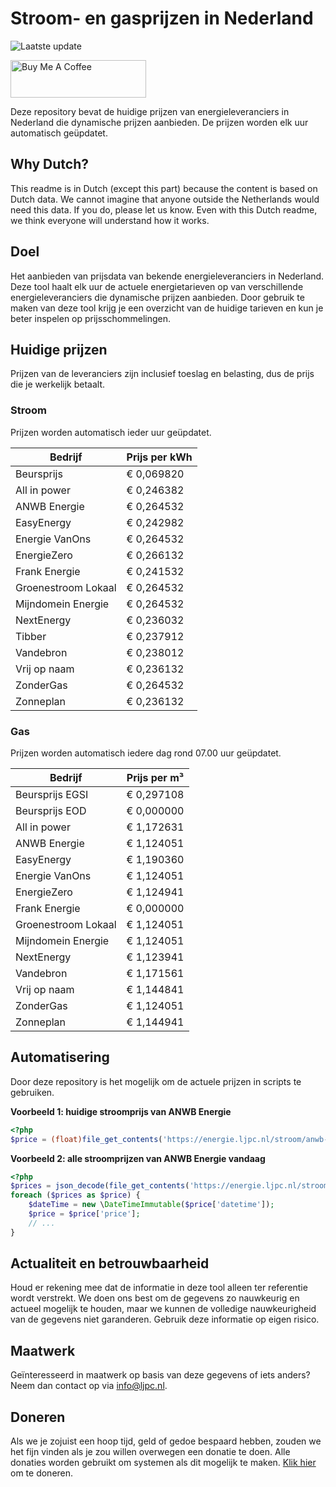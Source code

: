 # Stroom- en gasprijzen in Nederland

![Laatste update](https://img.shields.io/badge/laatste%20update-2024--05--03%2017%3A00%20CET-brightgreen)

<a href="https://www.buymeacoffee.com/Lars-" target="_blank"><img src="https://cdn.buymeacoffee.com/buttons/v2/default-orange.png" alt="Buy Me A Coffee" height="60" style="height: 60px !important;width: 217px !important;" ></a>

Deze repository bevat de huidige prijzen van energieleveranciers in Nederland die dynamische prijzen aanbieden. De prijzen worden elk uur automatisch geüpdatet.

## Why Dutch?

This readme is in Dutch (except this part) because the content is based on Dutch data. We cannot imagine that anyone outside the Netherlands would need this data. If you do, please let us know. Even with this Dutch readme, we think
everyone will understand how it works.

## Doel

Het aanbieden van prijsdata van bekende energieleveranciers in Nederland. Deze tool haalt elk uur de actuele energietarieven op van verschillende energieleveranciers die dynamische prijzen aanbieden. Door gebruik te maken van deze tool
krijg je een overzicht van de huidige tarieven en kun je beter inspelen op prijsschommelingen.

## Huidige prijzen

Prijzen van de leveranciers zijn inclusief toeslag en belasting, dus de prijs die je werkelijk betaalt.

### Stroom

Prijzen worden automatisch ieder uur geüpdatet.

 Bedrijf | Prijs per kWh 
---------|---------------
Beursprijs | € 0,069820
All in power | € 0,246382
ANWB Energie | € 0,264532
EasyEnergy | € 0,242982
Energie VanOns | € 0,264532
EnergieZero | € 0,266132
Frank Energie | € 0,241532
Groenestroom Lokaal | € 0,264532
Mijndomein Energie | € 0,264532
NextEnergy | € 0,236032
Tibber | € 0,237912
Vandebron | € 0,238012
Vrij op naam | € 0,236132
ZonderGas | € 0,264532
Zonneplan | € 0,236132


### Gas

Prijzen worden automatisch iedere dag rond 07.00 uur geüpdatet.

 Bedrijf | Prijs per m³ 
---------|--------------
Beursprijs EGSI | € 0,297108
Beursprijs EOD | € 0,000000
All in power | € 1,172631
ANWB Energie | € 1,124051
EasyEnergy | € 1,190360
Energie VanOns | € 1,124051
EnergieZero | € 1,124941
Frank Energie | € 0,000000
Groenestroom Lokaal | € 1,124051
Mijndomein Energie | € 1,124051
NextEnergy | € 1,123941
Vandebron | € 1,171561
Vrij op naam | € 1,144841
ZonderGas | € 1,124051
Zonneplan | € 1,144941


## Automatisering

Door deze repository is het mogelijk om de actuele prijzen in scripts te gebruiken.

**Voorbeeld 1: huidige stroomprijs van ANWB Energie**

```php
<?php
$price = (float)file_get_contents('https://energie.ljpc.nl/stroom/anwb-energie-nu.txt');

```

**Voorbeeld 2: alle stroomprijzen van ANWB Energie vandaag**

```php
<?php
$prices = json_decode(file_get_contents('https://energie.ljpc.nl/stroom/all-in-power-vandaag.json'),true);
foreach ($prices as $price) {
    $dateTime = new \DateTimeImmutable($price['datetime']);
    $price = $price['price'];
    // ...
}
```

## Actualiteit en betrouwbaarheid

Houd er rekening mee dat de informatie in deze tool alleen ter referentie wordt verstrekt. We doen ons best om de gegevens zo nauwkeurig en actueel mogelijk te houden, maar we kunnen de volledige nauwkeurigheid van de gegevens niet
garanderen. Gebruik deze informatie op eigen risico.

## Maatwerk

Geïnteresseerd in maatwerk op basis van deze gegevens of iets anders? Neem dan contact op
via [info@ljpc.nl](mailto:info@ljpc.nl?subject=Energie%20prijzen).

## Doneren

Als we je zojuist een hoop tijd, geld of gedoe bespaard hebben, zouden we het fijn vinden als je zou willen overwegen een
donatie te doen. Alle donaties worden gebruikt om systemen als dit mogelijk te
maken. [Klik hier](https://www.buymeacoffee.com/Lars-) om te doneren.
